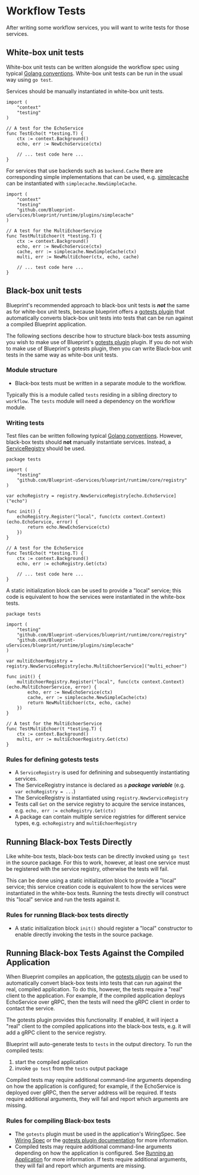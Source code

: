 # Workflow Tests

After writing some workflow services, you will want to write tests for those services.

## White-box unit tests

White-box unit tests can be written alongside the workflow spec using typical [Golang conventions](https://go.dev/doc/tutorial/add-a-test).  White-box unit tests can be run in the usual way using `go test`.

Services should be manually instantiated in white-box unit tests.

```
import (
    "context"
    "testing"
)

// A test for the EchoService
func TestEcho(t *testing.T) {
    ctx := context.Background()
    echo, err := NewEchoService(ctx)
    
    // ... test code here ...
}
```

For services that use backends such as `backend.Cache` there are corresponding simple implementations that can be used, e.g. [simplecache](../../runtime/plugins/simplecache/cache.go) can be instantiated with `simplecache.NewSimpleCache`.

```
import (
    "context"
    "testing"
    "github.com/Blueprint-uServices/blueprint/runtime/plugins/simplecache"
)

// A test for the MultiEchoerService
func TestMultiEchoer(t *testing.T) {
    ctx := context.Background()
    echo, err := NewEchoService(ctx)
    cache, err := simplecache.NewSimpleCache(ctx)
    multi, err := NewMultiEchoer(ctx, echo, cache)

    // ... test code here ...
}
```


## Black-box unit tests

Blueprint's recommended approach to black-box unit tests is ***not*** the same as for white-box unit tests, because blueprint offers a [gotests plugin](../../plugins/gotests/) that automatically converts black-box unit tests into tests that can be run against a compiled Blueprint application.

The following sections describe how to structure black-box tests assuming you wish to make use of Blueprint's [gotests plugin](../../plugins/gotests/) plugin.  If you do not wish to make use of Blueprint's gotests plugin, then you can write Black-box unit tests in the same way as white-box unit tests.

### Module structure

* Black-box tests must be written in a separate module to the workflow.

Typically this is a module called `tests` residing in a sibling directory to `workflow`.  The `tests` module will need a dependency on the workflow module.

### Writing tests

Test files can be written following typical [Golang conventions](https://go.dev/doc/tutorial/add-a-test).  However, black-box tests should **not** manually instantiate services.  Instead, a [ServiceRegistry](../../runtime/core/registry/) should be used.

```
package tests

import (
    "testing"
    "github.com/Blueprint-uServices/blueprint/runtime/core/registry"
)

var echoRegistry = registry.NewServiceRegistry[echo.EchoService]("echo")

func init() {
    echoRegistry.Register("local", func(ctx context.Context) (echo.EchoService, error) {
        return echo.NewEchoService(ctx)
    })
}

// A test for the EchoService
func TestEcho(t *testing.T) {
    ctx := context.Background()
    echo, err := echoRegistry.Get(ctx)
    
    // ... test code here ...
}
```

A static initialization block can be used to provide a "local" service; this code is equivalent to how the services were instantiated in the white-box tests.


```
package tests

import (
    "testing"
    "github.com/Blueprint-uServices/blueprint/runtime/core/registry"
    "github.com/Blueprint-uServices/blueprint/runtime/plugins/simplecache"
)

var multiEchoerRegistry = registry.NewServiceRegistry[echo.MultiEchoerService]("multi_echoer")

func init() {
    multiEchoerRegistry.Register("local", func(ctx context.Context) (echo.MultiEchoerService, error) {
        echo, err := NewEchoService(ctx)
        cache, err := simplecache.NewSimpleCache(ctx)
        return NewMultiEchoer(ctx, echo, cache)
    })
}

// A test for the MultiEchoerService
func TestMultiEchoer(t *testing.T) {
    ctx := context.Background()
    multi, err := multiEchoerRegistry.Get(ctx)
}
```

### Rules for defining gotests tests

* A `ServiceRegistry` is used for definining and subsequently instantiating services.
* The ServiceRegistry instance is declared as a ***package variable*** (e.g. `var echoRegistry = ...`)
* The ServiceRegistry is instantiated using `registry.NewServiceRegistry`
* Tests call `Get` on the service registry to acquire the service instances, e.g. `echo, err := echoRegistry.Get(ctx)`
* A package can contain multiple service registries for different service types, e.g. `echoRegistry` and `multiEchoerRegistry`

## Running Black-box Tests Directly

Like white-box tests, black-box tests can be directly invoked using `go test` in the source package.  For this to work, however, at least one service must be registered with the service registry, otherwise the tests will fail.

This can be done using a static initialization block to provide a "local" service; this service creation code is equivalent to how the services were instantiated in the white-box tests.  Running the tests directly will construct this "local" service and run the tests against it.

### Rules for running Black-box tests directly

* A static initialization block `init()` should register a "local" constructor to enable directly invoking the tests in the source package.

## Running Black-box Tests Against the Compiled Application

When Blueprint compiles an application, the [gotests plugin](../../plugins/gotests/) can be used to automatically convert black-box tests into tests that can run against the real, compiled application.  To do this, however, the tests require a "real" client to the application.  For example, if the compiled application deploys EchoService over gRPC, then the tests will need the gRPC client in order to contact the service.

The gotests plugin provides this functionality.  If enabled, it will inject a "real" client to the compiled applications into the black-box tests, e.g. it will add a gRPC client to the service registry.

Blueprint will auto-generate tests to `tests` in the output directory.  To run the compiled tests:
 1. start the compiled application
 2. invoke `go test` from the `tests` output package

Compiled tests may require additional command-line arguments depending on how the application is configured; for example, if the EchoService is deployed over gRPC, then the server address will be required.  If tests require additional arguments, they will fail and report which arguments are missing.

### Rules for compiling Black-box tests

* The `gotests` plugin must be used in the application's WiringSpec.  See [Wiring Spec](wiring.md) or the [gotests plugin documentation](../../plugins/gotests/) for more information.
* Compiled tests may require additional command-line arguments depending on how the application is configured.  See [Running an Application](running.md) for more information.  If tests require additional arguments, they will fail and report which arguments are missing.